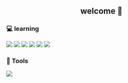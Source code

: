 ### <h2 align="center">welcome 🙋</h2>

<!--
**zisoo-choi/zisoo-choi** is a ✨ _special_ ✨ repository because its `README.md` (this file) appears on your GitHub profile.

Here are some ideas to get you started:

- 🔭 I’m currently working on ...
- 🌱 I’m currently learning ...
- 👯 I’m looking to collaborate on ...
- 🤔 I’m looking for help with ...
- 💬 Ask me about ...
- 📫 How to reach me: ...
- 😄 Pronouns: ...
- ⚡ Fun fact: ...
-->
<h3>💻 learning</h3>
<span> <img src="https://img.shields.io/badge/-14161A?style=flat&logo=C&logoColor=white"/>
  <img src="https://img.shields.io/badge/Python-3776AB?style=flat&logo=Python&logoColor=white"/>
<img src="https://img.shields.io/badge/NodeJs-FA243C?style=flat&logo=Node.js&logoColor=white"/>
<img src="https://img.shields.io/badge/Java Script-F7DF1E?style=flat&logo=JavaScript&logoColor=white"/>
<img src="https://img.shields.io/badge/HTML5-E34F26?style=flat&logo=HTML5&logoColor=white"/>
<img src="https://img.shields.io/badge/CSS3-0170FE?style=flat&logo=CSS3&logoColor=white"/> </span>

<h3>🔧 Tools </h3>
<span> <img src="https://img.shields.io/badge/Visual Studio Code-007ACC?style=flat&logo=Visual Studio Code&logoColor=white"/>
</span>

